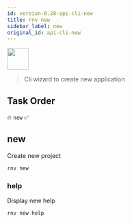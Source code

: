 ```yaml
---
id: version-0.28-api-cli-new
title: rnv new
sidebar_label: new
original_id: api-cli-new
---
```


<img src="https://renative.org/img/ic_cli.png" width=50 height=50 />

> Cli wizard to create new application

## Task Order

🔥 `new` ✅

## new

Create new project

```bash
rnv new
```

### help

Display new help

```bash
rnv new help
```
